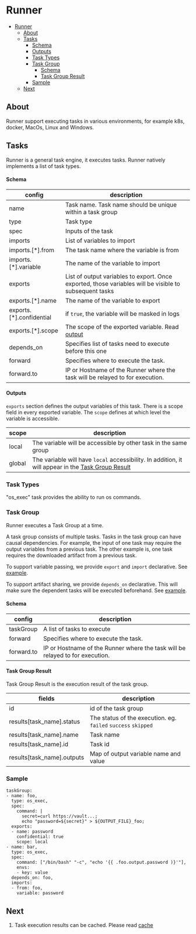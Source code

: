 # Runner
- [Runner](#runner)
  - [About](#about)
  - [Tasks](#tasks)
      - [Schema](#schema)
      - [Outputs](#outputs)
    - [Task Types](#task-types)
    - [Task Group](#task-group)
      - [Schema](#schema-1)
      - [Task Group Result](#task-group-result)
    - [Sample](#sample)
  - [Next](#next)
## About
Runner support executing tasks in various environments, for example k8s, docker, MacOs, Linux and Windows.

## Tasks
Runner is a general task engine, it executes tasks. Runner natively implements a list of task types.

#### Schema
| config | description
| ---  | ---
| name | Task name. Task name should be unique within a task group
| type | Task type
| spec | Inputs of the task
| imports | List of variables to import
| imports.[*].from | The task name where the variable is from
| imports.[*].variable | The name of the variable to import
| exports | List of output variables to export. Once exported, those variables will be visible to subsequent tasks 
| exports.[*].name | The name of the variable to export
| exports.[*].confidential | if `true`, the variable will be masked in logs
| exports.[*].scope | The scope of the exported variable. Read [output](#outputs)
| depends_on | Specifies list of tasks need to execute before this one
| forward | Specifies where to execute the task.
| forward.to | IP or Hostname of the Runner where the task will be relayed to for execution.

#### Outputs
`exports` section defines the output variables of this task. There is a scope field in every exported variable. The `scope` defines at which level the variable is accessible.

| scope | description
| --- | ---
| local | The variable will be accessible by other task in the same group
| global | The variable will have `local` accessibility. In addition, it will appear in the [Task Group Result](#task-group-result)


### Task Types
"os_exec" task provides the ability to run os commands.

### Task Group
Runner executes a Task Group at a time.

A task group consists of multiple tasks. Tasks in the task group can have causal dependencies. For example, the input of one task may require the output variables from a previous task. The other example is, one task requires the downloaded artifact from a previous task.

To support variable passing, we provide `export` and `import` declarative. See [example](#sample).

To support artifact sharing, we provide `depends_on` declarative. This will make sure the dependent tasks will be executed beforehand. See [example](#sample).

#### Schema
| config | description
| --- | ---
| taskGroup | A list of tasks to execute
| forward | Specifies where to execute the task.
| forward.to | IP or Hostname of the Runner where the task will be relayed to for execution.

#### Task Group Result
Task Group Result is the execution result of the task group.

| fields | description
| --- | ---
| id | id of the task group
| results[task_name].status | The status of the execution. eg. `failed` `success` `skipped`
| results[task_name].name | Task name
| results[task_name].id | Task id
| results[task_name].outputs | Map of output variable name and value

### Sample 
```
taskGroup: 
- name: foo,
  type: os_exec,
  spec:
    command: |
      secret=curl https://vault...;
      echo "password=${secret}" > ${OUTPUT_FILE}_foo;
  exports:
  - name: password
    confidential: true
    scope: local
- name: bar,
  type: os_exec,
  spec:
    command: ["/bin/bash" "-c", "echo '{{ .foo.output.password )}'"],
    envs:
    - key: value
  depends_on: foo,
  imports:
  - from: foo,
    variable: password
```

## Next
1. Task execution results can be cached. Please read [cache](./cache/README.md#cache)